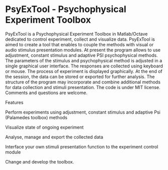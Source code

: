 # PsyExTool - Psychophysical Experiment Toolbox
PsyExTool is a Psychophysical Experiment Toolbox in Matlab/Octave dedicated to control experiment, collect and visualize data. PsyExTool is aimed to create a tool that enables to couple the methods with visual or audio stimulus presentation modules. At present the program allows to use adjustment, constant stimulus and adaptive PSI psychophysical methods. The parameters of the stimulus and psychophysical method is adjusted in a single graphical user interface. The responses are collected using keyboard or mouse. The process of experiment is displayed graphically. At the end of the session, the data can be stored or exported for further analysis. The structure of the program may incorporate and combine additional methods for data collection and stimuli presentation. The code is under MIT license. Comments and questions are welcome.

Features

Perform experiments using adjustment, constant stimulus and adaptive Psi (Palamedes toolbox) methods

Visualize state of ongoing experiment

Analyse, manage and export the collected data

Interface your own stimuli presentation function to the experiment control module

Change and develop the toolbox.
